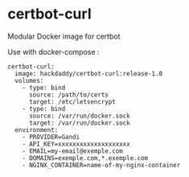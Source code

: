 # certbot-curl
Modular Docker image for certbot


Use with docker-compose :

```
certbot-curl:
  image: hackdaddy/certbot-curl:release-1.0
  volumes:
    - type: bind
      source: /path/to/certs
      target: /etc/letsencrypt
    - type: bind
      source: /var/run/docker.sock
      target: /var/run/docker.sock
  environment:
    - PROVIDER=Gandi
    - API_KEY=xxxxxxxxxxxxxxxxxxxx
    - EMAIL=my-email@exemple.com
    - DOMAINS=exemple.com,*.exemple.com
    - NGINX_CONTAINER=name-of-my-nginx-container
```
